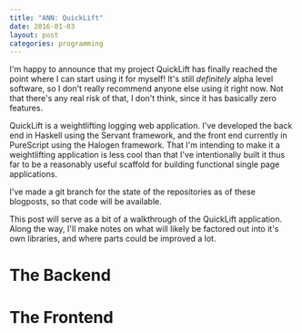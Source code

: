 ```yaml
---
title: "ANN: QuickLift"
date: 2016-01-03
layout: post
categories: programming
---
```


I'm happy to announce that my project QuickLift has finally reached the point where I can start using it for myself!
It's still *definitely* alpha level software, so I don't really recommend anyone else using it right now.
Not that there's any real risk of that, I don't think, since it has basically zero features.

QuickLift is a weightlifting logging web application.
I've developed the back end in Haskell using the Servant framework, and the front end currently in PureScript using the Halogen framework.
That I'm intending to make it a weightlifting application is less cool than that I've intentionally built it thus far to be a reasonably useful scaffold for building functional single page applications.

I've made a git branch for the state of the repositories as of these blogposts, so that code will be available.

This post will serve as a bit of a walkthrough of the QuickLift application.
Along the way, I'll make notes on what will likely be factored out into it's own libraries, and where parts could be improved a lot.

# The Backend

# The Frontend
